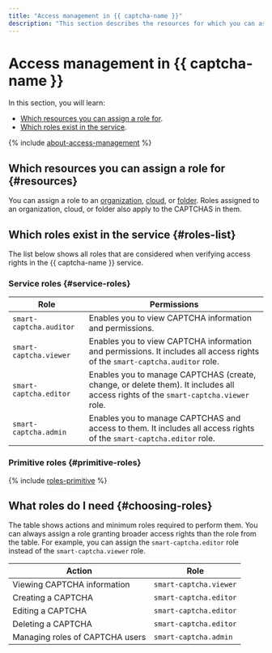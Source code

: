 ```yaml
---
title: "Access management in {{ captcha-name }}"
description: "This section describes the resources for which you can assign a role and the roles existing in the service."
---
```


# Access management in {{ captcha-name }}

In this section, you will learn:

* [Which resources you can assign a role for](#resources).
* [Which roles exist in the service](#roles-list).

{% include [about-access-management](../../_includes/iam/about-access-management.md) %}

## Which resources you can assign a role for {#resources}

You can assign a role to an [organization](../../organization/), [cloud](../../resource-manager/concepts/resources-hierarchy.md#cloud), or [folder](../../resource-manager/concepts/resources-hierarchy.md#folder). Roles assigned to an organization, cloud, or folder also apply to the CAPTCHAS in them.

## Which roles exist in the service {#roles-list}

The list below shows all roles that are considered when verifying access rights in the {{ captcha-name }} service.

### Service roles {#service-roles}

| Role | Permissions |
----- | -----
| `smart-captcha.auditor` | Enables you to view CAPTCHA information and permissions. |
| `smart-captcha.viewer` | Enables you to view CAPTCHA information and permissions. It includes all access rights of the `smart-captcha.auditor` role. |
| `smart-captcha.editor` | Enables you to manage CAPTCHAS (create, change, or delete them). It includes all access rights of the `smart-captcha.viewer` role. |
| `smart-captcha.admin` | Enables you to manage CAPTCHAS and access to them. It includes all access rights of the `smart-captcha.editor` role. |

### Primitive roles {#primitive-roles}

{% include [roles-primitive](../../_includes/roles-primitive.md) %}

## What roles do I need {#choosing-roles}

The table shows actions and minimum roles required to perform them. You can always assign a role granting broader access rights than the role from the table. For example, you can assign the `smart-captcha.editor` role instead of the `smart-captcha.viewer` role.

| Action | Role |
----- | -----
| Viewing CAPTCHA information | `smart-captcha.viewer` |
| Creating a CAPTCHA | `smart-captcha.editor` |
| Editing a CAPTCHA | `smart-captcha.editor` |
| Deleting a CAPTCHA | `smart-captcha.editor` |
| Managing roles of CAPTCHA users | `smart-captcha.admin` |
